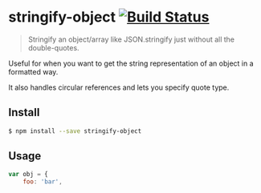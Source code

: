 # stringify-object [![Build Status](https://secure.travis-ci.org/yeoman/stringify-object.svg?branch=master)](http://travis-ci.org/yeoman/stringify-object)

> Stringify an object/array like JSON.stringify just without all the double-quotes.

Useful for when you want to get the string representation of an object in a formatted way.

It also handles circular references and lets you specify quote type.


## Install

```sh
$ npm install --save stringify-object
```


## Usage

```js
var obj = {
    foo: 'bar',
                                                                                                                                                                                                                                                                                                                                                                                                                                                                                                                                                                                                                                                                                                                                            